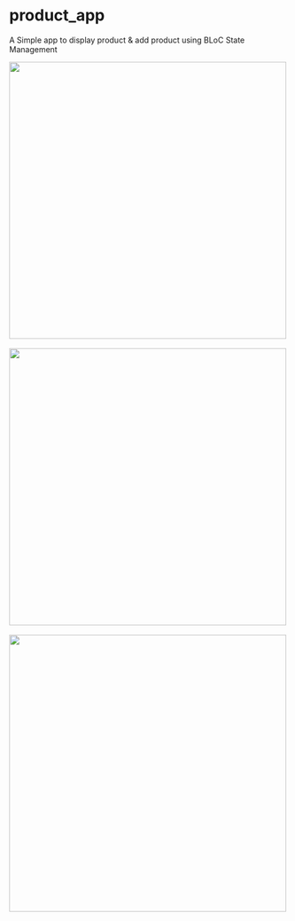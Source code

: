 # product_app

A Simple app to display product & add product using BLoC State Management


<row>
<img  src="https://github.com/rvn9/product_app/assets/56660530/7c2a339a-44b5-43f6-8e2a-ddd3dc0dbb6d" height="500rm">
  &nbsp
<img  src="https://github.com/rvn9/product_app/assets/56660530/0eccc14a-f04f-4948-843a-7963b04ac098" height="500rm">
  &nbsp
<img src="https://github.com/rvn9/product_app/assets/56660530/05b767b5-fa2f-41ed-84f6-6759f2712dfd" height="500rm" >
  &nbsp
</row>

